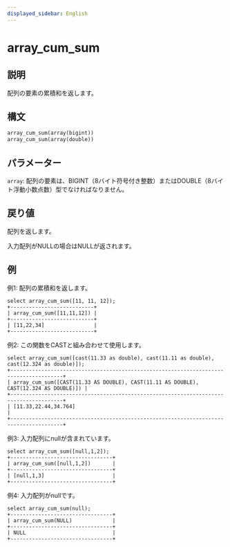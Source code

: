 ```yaml
---
displayed_sidebar: English
---
```


# array_cum_sum

## 説明

配列の要素の累積和を返します。

## 構文

```Haskell
array_cum_sum(array(bigint))
array_cum_sum(array(double))
```

## パラメーター

`array`: 配列の要素は、BIGINT（8バイト符号付き整数）またはDOUBLE（8バイト浮動小数点数）型でなければなりません。

## 戻り値

配列を返します。

入力配列がNULLの場合はNULLが返されます。

## 例

例1: 配列の累積和を返します。

```Plain
select array_cum_sum([11, 11, 12]);
+---------------------------+
| array_cum_sum([11,11,12]) |
+---------------------------+
| [11,22,34]                |
+---------------------------+
```

例2: この関数をCASTと組み合わせて使用します。

```Plain
select array_cum_sum([cast(11.33 as double), cast(11.11 as double), cast(12.324 as double)]);
+---------------------------------------------------------------------------------------+
| array_cum_sum([CAST(11.33 AS DOUBLE), CAST(11.11 AS DOUBLE), CAST(12.324 AS DOUBLE)]) |
+---------------------------------------------------------------------------------------+
| [11.33,22.44,34.764]                                                                  |
+---------------------------------------------------------------------------------------+
```

例3: 入力配列にnullが含まれています。

```Plain
select array_cum_sum([null,1,2]);
+---------------------------------+
| array_cum_sum([null,1,2])       |
+---------------------------------+
| [null,1,3]                      |
+---------------------------------+
```

例4: 入力配列がnullです。

```Plain
select array_cum_sum(null);
+---------------------------------+
| array_cum_sum(NULL)             |
+---------------------------------+
| NULL                            |
+---------------------------------+
```
